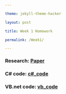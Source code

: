 ```yaml
---

theme: jekyll-theme-hacker

layout: post

title: Week 1 Homework

permalink: /Week1/

---
```


### Research: [Paper](https://videars.github.io/Week1/research)

### C\# code: [c\#_code](https://videars.github.io/Week1/csharpcode)

### VB.net code: [vb_code](https://videars.github.io/Week1/vbcode)
